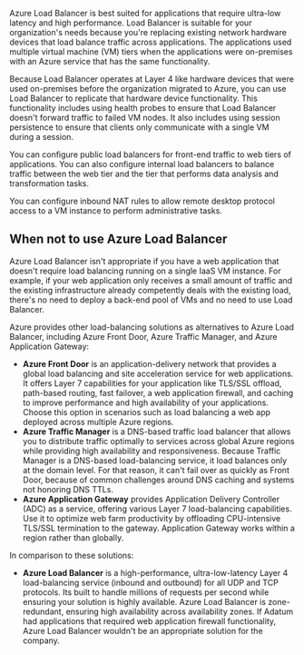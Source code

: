 Azure Load Balancer is best suited for applications that require ultra-low latency and high performance. Load Balancer is suitable for your organization's needs because you're replacing existing network hardware devices that load balance traffic across applications. The applications used multiple virtual machine (VM) tiers when the applications were on-premises with an Azure service that has the same functionality.

Because Load Balancer operates at Layer 4 like hardware devices that were used on-premises before the organization migrated to Azure, you can use Load Balancer to replicate that hardware device functionality. This functionality includes using health probes to ensure that Load Balancer doesn't forward traffic to failed VM nodes. It also includes using session persistence to ensure that clients only communicate with a single VM during a session.

You can configure public load balancers for front-end traffic to web tiers of applications. You can also configure internal load balancers to balance traffic between the web tier and the tier that performs data analysis and transformation tasks.

You can configure inbound NAT rules to allow remote desktop protocol access to a VM instance to perform administrative tasks.

## When not to use Azure Load Balancer

Azure Load Balancer isn't appropriate if you have a web application that doesn't require load balancing running on a single IaaS VM instance. For example, if your web application only receives a small amount of traffic and the existing infrastructure already competently deals with the existing load, there's no need to deploy a back-end pool of VMs and no need to use Load Balancer.

Azure provides other load-balancing solutions as alternatives to Azure Load Balancer, including Azure Front Door, Azure Traffic Manager, and Azure Application Gateway:

- **Azure Front Door** is an application-delivery network that provides a global load balancing and site acceleration service for web applications. It offers Layer 7 capabilities for your application like TLS/SSL offload, path-based routing, fast failover, a web application firewall, and caching to improve performance and high availability of your applications. Choose this option in scenarios such as load balancing a web app deployed across multiple Azure regions.
- **Azure Traffic Manager** is a DNS-based traffic load balancer that allows you to distribute traffic optimally to services across global Azure regions while providing high availability and responsiveness. Because Traffic Manager is a DNS-based load-balancing service, it load balances only at the domain level. For that reason, it can't fail over as quickly as Front Door, because of common challenges around DNS caching and systems not honoring DNS TTLs.
- **Azure Application Gateway** provides Application Delivery Controller (ADC) as a service, offering various Layer 7 load-balancing capabilities. Use it to optimize web farm productivity by offloading CPU-intensive TLS/SSL termination to the gateway. Application Gateway works within a region rather than globally.

In comparison to these solutions:

- **Azure Load Balancer** is a high-performance, ultra-low-latency Layer 4 load-balancing service (inbound and outbound) for all UDP and TCP protocols. Its built to handle millions of requests per second while ensuring your solution is highly available. Azure Load Balancer is zone-redundant, ensuring high availability across availability zones. If Adatum had applications that required web application firewall functionality, Azure Load Balancer wouldn't be an appropriate solution for the company.
